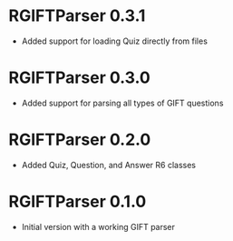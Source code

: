 # RGIFTParser 0.3.1

* Added support for loading Quiz directly from files

# RGIFTParser 0.3.0

* Added support for parsing all types of GIFT questions

# RGIFTParser 0.2.0

* Added Quiz, Question, and Answer R6 classes

# RGIFTParser 0.1.0

* Initial version with a working GIFT parser
 
